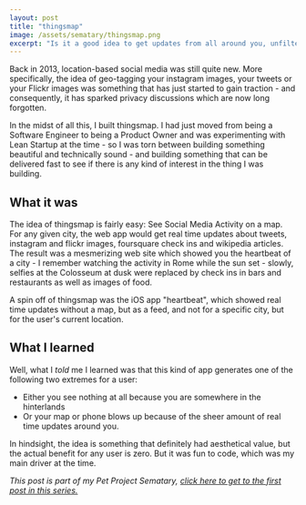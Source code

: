 ```yaml
---
layout: post
title: "thingsmap"
image: /assets/sematary/thingsmap.png
excerpt: "Is it a good idea to get updates from all around you, unfiltered? thingsmap helped me to find out."
---
```

Back in 2013, location-based social media was still quite new. More
specifically, the idea of geo-tagging your instagram images, your tweets or your
Flickr images was something that has just started to gain traction - and
consequently, it has sparked privacy discussions which are now long forgotten.

In the midst of all this, I built thingsmap. I had just moved from being a
Software Engineer to being a Product Owner and was experimenting with Lean
Startup at the time - so I was torn between building something beautiful and
technically sound - and building something that can be delivered fast to see if
there is any kind of interest in the thing I was building.

## What it was
The idea of thingsmap is fairly easy: See Social Media Activity on a map. For
any given city, the web app would get real time updates about tweets, instagram
and flickr images, foursquare check ins and wikipedia articles. The result was a
mesmerizing web site which showed you the heartbeat of a city - I remember
watching the activity in Rome while the sun set - slowly, selfies at the
Colosseum at dusk were replaced by check ins in bars and restaurants as well as
images of food.

A spin off of thingsmap was the iOS app "heartbeat", which showed real time
updates without a map, but as a feed, and not for a specific city, but for the
user's current location.

## What I learned
Well, what I *told* me I learned was that this kind of app generates one of the following two extremes for a user:

- Either you see nothing at all because you are somewhere in the hinterlands
- Or your map or phone blows up because of the sheer amount of real time updates
  around you.

In hindsight, the idea is something that definitely had aesthetical value, but
the actual benefit for any user is zero. But it was fun to code, which was my
main driver at the time.

*This post is part of my Pet Project Sematary, [click here to get to the first
post in this series.](/sematary/start)*